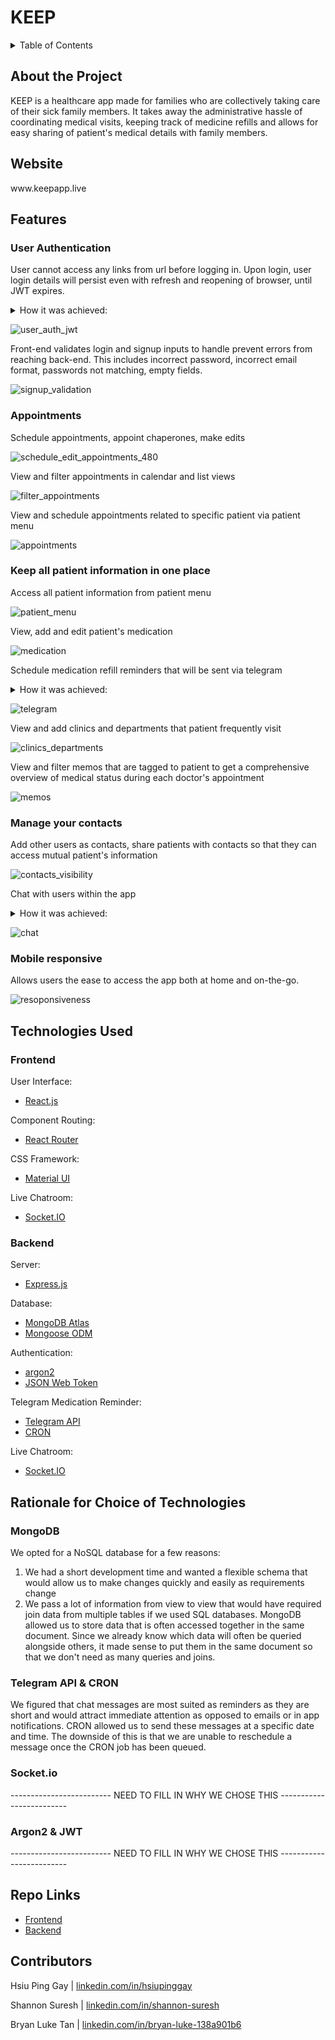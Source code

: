 <h1> KEEP </h1>

<details>
<summary>Table of Contents</summary>
<br>
 <ol> 
    <li> <a href="#about"> About the Project </a></li>
    <li> <a href="#website"> Website </a></li>
    <li> <a href="#tech-used"> Technologies Used </a></li>
    <li> <a href="#features"> Features </a></li>
    <li> <a href="#rationale"> Rationale for Choice of Technologies </a></li>
    <li> <a href="#repo-links"> Repo Links </a></li>
  </ol>
</details>

<div id="about">
 <h2> About the Project </h2>
KEEP is a healthcare app made for families who are collectively taking care of their sick family members. It takes away the administrative hassle of coordinating medical visits, keeping track of medicine refills and allows for easy sharing of patient's medical details with family members.
</div>
 
<div id="website">
<h2> Website </h2>
www.keepapp.live
</div>

<h2 id="features"> Features </h2>

<h3> User Authentication </h3>

User cannot access any links from url before logging in. Upon login, user login details will persist even with refresh and reopening of browser, until JWT expires.
<details>
<summary> How it was achieved: </summary>
<ol>
<li> Once user email and password are verified to match database, a JWT containing header, signature and payload (with user email, name and photo) will be sent to the front-end and saved in local storage. </li>

<li> We created a <protectedRoute /> react component that we then use to wrap around every route in our app, so that everytime the user navigates to a new page, the front-end will send the JWT to the backend as header for verification. If verification fails, user will be redirected to login again. If verification succeeds, user can navigate to desired page, and backend will send user name and photo to frontend so that even upon refresh or reopening of browser, user details can be displayed correctly. </li>
 </ol>
 </details>

![user_auth_jwt](https://user-images.githubusercontent.com/85098526/162703679-6eeca0c4-5137-4575-9328-7895e20c9c46.gif)

Front-end validates login and signup inputs to handle prevent errors from reaching back-end. This includes incorrect password, incorrect email format, passwords not matching, empty fields.

![signup_validation](https://user-images.githubusercontent.com/85098526/162709869-e0af50cc-08c8-4b59-b25f-a3562231f98e.gif)

<h3> Appointments </h3>

Schedule appointments, appoint chaperones, make edits

![schedule_edit_appointments_480](https://user-images.githubusercontent.com/85098526/162615184-df2baff5-303a-478f-b23c-4b7cb92d154c.gif)

View and filter appointments in calendar and list views

![filter_appointments](https://user-images.githubusercontent.com/85098526/162615410-a751f330-6096-40df-b8e6-f0d0b5484e9f.gif)

View and schedule appointments related to specific patient via patient menu

![appointments](https://user-images.githubusercontent.com/85098526/162616539-e9215a06-1669-4243-b6c8-5bc36d90bf6a.gif)

<h3> Keep all patient information in one place </h3>

Access all patient information from patient menu

![patient_menu](https://user-images.githubusercontent.com/85098526/162616383-438fe421-d3d3-45ff-b99f-e13679d5018a.gif)

View, add and edit patient's medication

![medication](https://user-images.githubusercontent.com/85098526/162616529-2fa9e811-fa65-4c9c-adcc-d982e1f87917.gif)

Schedule medication refill reminders that will be sent via telegram

<details>
<summary> How it was achieved: </summary>
 <ol>
<li> Users are given specific instructions to initiate a chat with the our telegram bot and to provide the patient ID which corresponds with the ID key of the patient's document in our database. The telegram API receives the user's initiation message which includes the user's telegram ID.</li>
<li> We save this ID in the patient's document. Each patient's document will have a list of telegram IDs of users that have subscribed to this patient's medicine reminders. </li>
<li> When a new prescription is added, users can opt to set a refill reminder. The app will draft a telegram message with the patient name, medication name and days left till the medication runs out. We use CRON to help us queue medicine refill reminder message to be sent out at a specific date and time determined by the user. </li>
 </ol>
</details>

![telegram](https://user-images.githubusercontent.com/85098526/162618164-718d62dd-d9be-47b8-9d42-dc89640439d2.gif)

View and add clinics and departments that patient frequently visit

![clinics_departments](https://user-images.githubusercontent.com/85098526/162616507-945cfd66-19b6-42ad-9e41-1056305384f7.gif)

View and filter memos that are tagged to patient to get a comprehensive overview of medical status during each doctor's appointment

![memos](https://user-images.githubusercontent.com/85098526/162616500-1dfda194-3403-4aa0-94a3-8d36b19eb15b.gif)

<h3> Manage your contacts </h3>

Add other users as contacts, share patients with contacts so that they can access mutual patient's information

![contacts_visibility](https://user-images.githubusercontent.com/85098526/162617079-0c3446ec-5f46-4305-b334-5f69364f09fb.gif)

Chat with users within the app

<details>
<summary> How it was achieved: </summary>
We used socket.io for our chat functionality. Each time a chat is initiated, a temporary connection is opened for the time that both users are on the chat page. Messages are saved in the database so that even if the connection ceases, users can still view the messages that transpired.
</details>

![chat](https://user-images.githubusercontent.com/85098526/162617085-0a5d39cd-8be7-4598-85be-0e10d05863f8.gif)

<h3> Mobile responsive </h3>

Allows users the ease to access the app both at home and on-the-go.

![resoponsiveness](https://user-images.githubusercontent.com/85098526/162710131-2ba1b63d-065d-450b-9bb1-3fc6a7396610.gif)

<div id="tech-used">
<h2> Technologies Used </h2>
 
 <h3>Frontend</h3>
 
 User Interface:
 <ul>
  <li><a href="https://reactjs.org/" target="_blank"> React.js <a/></li>
 </ul>
 
  Component Routing:
 <ul>
  <li><a href="https://reactrouter.com/" target="_blank"> React Router <a/></li>
 </ul>
 
 CSS Framework:
 <ul>
  <li><a href="https://mui.com/" target="_blank"> Material UI <a/></li> 
 </ul>
 
 Live Chatroom:
 <ul>
   <li><a href="https://socket.io/" target="_blank"> Socket.IO <a/></li>
 </ul>
 
 <h3> Backend </h3>
 
 Server:
 <ul>
   <li><a href="https://expressjs.com/" target="_blank"> Express.js <a/></li>
 </ul>
 
  Database:
 <ul>
   <li><a href="https://www.mongodb.com/docs/atlas/" target="_blank"> MongoDB Atlas <a/></li> 
   <li><a href="https://mongoosejs.com/" target="_blank"> Mongoose ODM <a/></li>
 </ul>
 
   Authentication:
 <ul>
  <li><a href="https://www.npmjs.com/package/argon2" target="_blank"> argon2 <a/></li>
   <li><a href="https://jwt.io/" target="_blank"> JSON Web Token <a/></li>
 </ul>
 
   Telegram Medication Reminder:
 <ul>
 <li><a href="https://core.telegram.org/" target="_blank"> Telegram API <a/></li>
    <li><a href="https://github.com/kelektiv/node-cron#readme" target="_blank"> CRON <a/></li>
 </ul>
 
  Live Chatroom:
 <ul>
   <li><a href="https://socket.io/" target="_blank"> Socket.IO <a/></li>
 </ul>
 
</div>

<div id="rationale">
<h2> Rationale for Choice of Technologies  </h2>

 <h3> MongoDB </h3>

We opted for a NoSQL database for a few reasons:
1. We had a short development time and wanted a flexible schema that would allow us to make changes quickly and easily as requirements change
2. We pass a lot of information from view to view that would have required join data from multiple tables if we used SQL databases. MongoDB allowed us to store data that is often accessed together in the same document. Since we already know which data will often be queried alongside others, it made sense to put them in the same document so that we don't need as many queries and joins.
 
 <h3>  Telegram API & CRON </h3>
We figured that chat messages are most suited as reminders as they are short and would attract immediate attention as opposed to emails or in app notifications. CRON allowed us to send these messages at a specific date and time. The downside of this is that we are unable to reschedule a message once the CRON job has been queued.

 <h3>  Socket.io </h3>
------------------------- NEED TO FILL IN WHY WE CHOSE THIS -------------------------

 <h3>  Argon2 & JWT </h3>
------------------------- NEED TO FILL IN WHY WE CHOSE THIS -------------------------

</div>

<div id="repo-links">
<h2> Repo Links  </h2>

 <ul>
  <li><a href="https://github.com/hsiupinggay/capstone-frontend" target="_blank"> Frontend<a/></li>
   <li><a href="https://github.com/hsiupinggay/capstone-backend" target="_blank"> Backend<a/></li>
 </ul>
 
</div>

## Contributors

Hsiu Ping Gay | [linkedin.com/in/hsiupinggay](https://www.linkedin.com/in/hsiupinggay)

Shannon Suresh | [linkedin.com/in/shannon-suresh](https://www.linkedin.com/in/shannon-suresh)

Bryan Luke Tan | [linkedin.com/in/bryan-luke-138a901b6](https://www.linkedin.com/in/bryan-luke-138a901b6)
